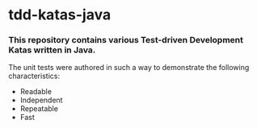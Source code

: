# tdd-katas-java

### This repository contains various Test-driven Development Katas written in Java.  

The unit tests were authored in such a way to demonstrate the following characteristics:

* Readable
* Independent
* Repeatable
* Fast
